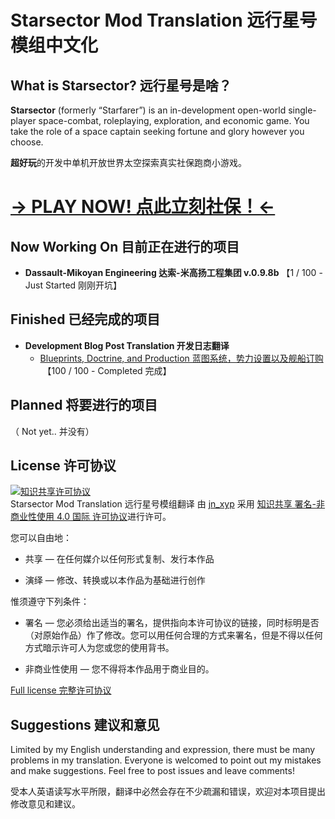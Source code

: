# Starsector Mod Translation 远行星号模组中文化

## What is Starsector? 远行星号是啥？

**Starsector** (formerly “Starfarer”) is an in-development open-world single-player space-combat, roleplaying, exploration, and economic game. You take the role of a space captain seeking fortune and glory however you choose.

**超好玩**的开发中单机开放世界太空探索真实社保跑商小游戏。

# <a href = "http://fractalsoftworks.com/" target = "_blank">→ PLAY NOW! 点此立刻社保！←</a>

## Now Working On 目前正在进行的项目 
* **Dassault-Mikoyan Engineering 达索-米高扬工程集团 v.0.9.8b**
【1 / 100 - Just Started 刚刚开坑】

## Finished 已经完成的项目
- **Development Blog Post Translation 开发日志翻译**
     - <a href="Blog Translation/20180212 - Blueprints, Doctrine, and Production/20180212-chs.md">Blueprints, Doctrine, and Production 蓝图系统，势力设置以及舰船订购</a>
  【100 / 100 - Completed 完成】

## Planned 将要进行的项目
（ Not yet.. 并没有）

## License 许可协议
<a rel="license" href="http://creativecommons.org/licenses/by-nc/4.0/"><img alt="知识共享许可协议" style="border-width:0" src="https://i.creativecommons.org/l/by-nc/4.0/88x31.png" /></a><br /><span xmlns:dct="http://purl.org/dc/terms/" property="dct:title">Starsector Mod Translation 远行星号模组翻译</span> 由 <a xmlns:cc="http://creativecommons.org/ns#" href="https://github.com/jnxyp/Starsector-Mod-Translation" property="cc:attributionName" rel="cc:attributionURL">jn_xyp</a> 采用 <a rel="license" href="http://creativecommons.org/licenses/by-nc/4.0/">知识共享 署名-非商业性使用 4.0 国际 许可协议</a>进行许可。

您可以自由地：

- 共享 — 在任何媒介以任何形式复制、发行本作品
	
- 演绎 — 修改、转换或以本作品为基础进行创作

惟须遵守下列条件：

- 署名 — 您必须给出适当的署名，提供指向本许可协议的链接，同时标明是否（对原始作品）作了修改。您可以用任何合理的方式来署名，但是不得以任何方式暗示许可人为您或您的使用背书。

- 非商业性使用 — 您不得将本作品用于商业目的。

[Full license 完整许可协议](LICENSE.txt)

## Suggestions 建议和意见

Limited by my English understanding and expression, there must be many problems in my translation. Everyone is welcomed to point out my mistakes and make suggestions. Feel free to post issues and leave comments!

受本人英语读写水平所限，翻译中必然会存在不少疏漏和错误，欢迎对本项目提出修改意见和建议。
